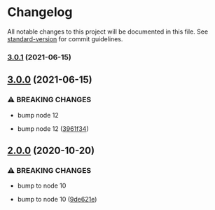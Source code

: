 # Changelog

All notable changes to this project will be documented in this file. See [standard-version](https://github.com/conventional-changelog/standard-version) for commit guidelines.

### [3.0.1](https://github.com/CrowdStrike/verror-extra/compare/v3.0.0...v3.0.1) (2021-06-15)

## [3.0.0](https://github.com/CrowdStrike/verror-extra/compare/v2.0.0...v3.0.0) (2021-06-15)


### ⚠ BREAKING CHANGES

* bump node 12

* bump node 12 ([3961f34](https://github.com/CrowdStrike/verror-extra/commit/3961f3432a34dce7e5c2538ee590638171eacb26))

## [2.0.0](https://github.com/CrowdStrike/verror-extra/compare/v1.0.0...v2.0.0) (2020-10-20)


### ⚠ BREAKING CHANGES

* bump to node 10

* bump to node 10 ([9de621e](https://github.com/CrowdStrike/verror-extra/commit/9de621e))
